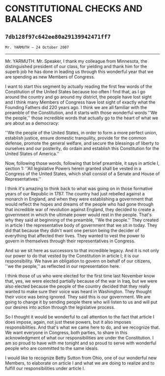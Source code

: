 # CONSTITUTIONAL CHECKS AND BALANCES
## `7db128f97c642ee80a29139942471ff7`
`Mr. YARMUTH — 24 October 2007`

---


Mr. YARMUTH. Mr. Speaker, I thank my colleague from Minnesota, the 
distinguished president of our class, for yielding and thank him for 
the superb job he has done in leading us through this wonderful year 
that we are spending as new Members of Congress.

I want to start this segment by actually reading the first few words 
of the Constitution of the United States because too often I find that, 
as I go around the country and go around my district, the people have 
lost sight and I think many Members of Congress have lost sight of 
exactly what the Founding Fathers did 220 years ago. I think we are all 
familiar with the preamble of the Constitution, and it starts with 
those wonderful words ''We the people,'' those incredible words that 
actually go to the heart of what we are about as a democracy:

''We the people of the United States, in order to form a more perfect 
union, establish justice, ensure domestic tranquility, provide for the 
common defense, promote the general welfare, and secure the blessings 
of liberty to ourselves and our posterity, do ordain and establish this 
Constitution for the United States of America.''

Now, following those words, following that brief preamble, it says in 
article I, section 1: ''All legislative Powers herein granted shall be 
vested in a Congress of the United States, which shall consist of a 
Senate and House of Representatives.''

I think it's amazing to think back to what was going on in those 
formative years of our Republic in 1787. The country had just rebelled 
against a monarch in England, and when they were establishing a 
government that would reflect the hopes and dreams of the people who 
had gone through that incredible war of revolution against England, 
they decided to create a government in which the ultimate power would 
rest in the people. That's why they said at beginning of the preamble, 
''We the people.'' They created in article I the representative body of 
government that we sit in today. They did that because they didn't want 
one person being the decider of everything that affected their lives. 
They wanted to vest the power to govern in themselves through their 
representatives in Congress.

And so we sit here as successors to that incredible legacy. And it is 
not only our power to do that vested by the Constitution in article I; 
it is our responsibility. We have an obligation to govern on behalf of 
our citizens, ''we the people,'' as reflected in our representation 
here.

I think those of us who were elected for the first time last November 
know that, yes, we were elected partially because of the war in Iraq, 
but we were also elected because the people of the country decided that 
they really wanted to make sure their voice was heard in Washington. 
They thought their voice was being ignored. They said this is our 
government. We are going to change it by sending people there who will 
listen to us and will put our desires into action through the 
legislative process.

So I thought it would be wonderful to call attention to the fact that 
article I does impose, again, not just these powers, but it also 
imposes responsibilities. And that's what we came here to do, and we 
recognize that. We want everyone in Congress, both parties, to share in 
this acknowledgment of what our responsibilities are under the 
Constitution. I am so proud to have with me tonight and so proud to 
serve with wonderful people who are committed to the same ideals.

I would like to recognize Betty Sutton from Ohio, one of our 
wonderful new Members, to elaborate on article I and what we are doing 
to realize and to fulfill our responsibilities under article I.